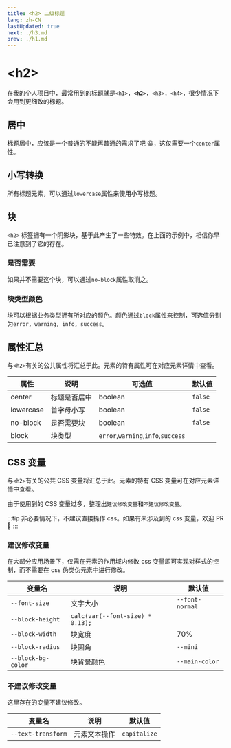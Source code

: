 ```yaml
---
title: <h2> 二级标题
lang: zh-CN
lastUpdated: true
next: ./h3.md
prev: ./h1.md
---
```


# \<h2>

在我的个人项目中，最常用到的标题就是`<h1>`，**`<h2>`**，`<h3>`，`<h4>`，很少情况下会用到更细致的标题。

## 居中

标题居中，应该是一个普通的不能再普通的需求了吧 😀，这仅需要一个`center`属性。

<demo src="../../../.vuepress/components/title/h2Center.vue" title="一个居中的标题" />

## 小写转换

所有标题元素，可以通过`lowercase`属性来使用小写标题。

<demo src="../../../.vuepress/components/title/h2Lowercase.vue" title='使用 js 来实现对字符的控制确实繁琐。' />

## 块

`<h2>` 标签拥有一个阴影块，基于此产生了一些特效。在上面的示例中，相信你早已注意到了它的存在。

### 是否需要

如果并不需要这个块，可以通过`no-block`属性取消之。

<demo src="../../../.vuepress/components/title/h2Block.vue" title="这样看起来正式多了。" />

### 块类型颜色

块可以根据业务类型拥有所对应的颜色。颜色通过`block`属性来控制，可选值分别为`error`，`warning`，`info`，`success`。

<demo src="../../../.vuepress/components/title/h2BlockType.vue" />

## 属性汇总

与`<h2>`有关的公共属性将汇总于此。元素的特有属性可在对应元素详情中查看。

| 属性      | 说明         | 可选值                             | 默认值  |
| --------- | ------------ | ---------------------------------- | ------- |
| center    | 标题是否居中 | boolean                            | `false` |
| lowercase | 首字母小写   | boolean                            | `false` |
| no-block  | 是否需要块   | boolean                            | `false` |
| block     | 块类型       | `error`,`warning`,`info`,`success` |         |

## CSS 变量

与`<h2>`有关的公共 CSS 变量将汇总于此。元素的特有 CSS 变量可在对应元素详情中查看。

由于使用到的 CSS 变量过多，整理出`建议修改变量`和`不建议修改变量`。

:::tip
非必要情况下，不建议直接操作 css。如果有未涉及到的 css 变量，欢迎 PR 👏
:::

### 建议修改变量

在大部分应用场景下，仅需在元素的作用域内修改 css 变量即可实现对样式的控制，而不需要在 css 伪类伪元素中进行修改。

| 变量名             | 说明                             | 默认值          |
| ------------------ | -------------------------------- | --------------- |
| `--font-size`      | 文字大小                         | `--font-normal` |
| `--block-height`   | `calc(var(--font-size) * 0.13);` |                 |
| `--block-width`    | 块宽度                           | 70%             |
| `--block-radius`   | 块圆角                           | `--mini`        |
| `--block-bg-color` | 块背景颜色                       | `--main-color`  |

### 不建议修改变量

这里存在的变量不建议修改。

| 变量名             | 说明         | 默认值       |
| ------------------ | ------------ | ------------ |
| `--text-transform` | 元素文本操作 | `capitalize` |
